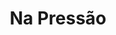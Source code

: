 ---
layout: post
type: post
title: Na Pressão

description: "Desenvolvimento do site Na Pressão da CUT utilizando Laravel Blade e Sass."
categories: ['portfolio']
tags: ['Front-end']
type: single
live: "http://www.labeltech.com.br/"
permalink: /portfolio/:title/
---